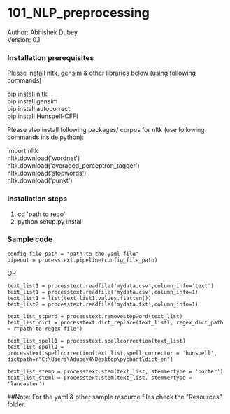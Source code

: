 # 101_NLP_preprocessing


Author: Abhishek Dubey<br/>
Version: 0.1


### Installation prerequisites 
Please install nltk, gensim & other libraries below (using following commands)

pip install nltk<br/>
pip install gensim<br/>
pip install autocorrect<br/>
pip install Hunspell-CFFI<br/>

Please also install following packages/ corpus for nltk (use following commands inside python):

import nltk<br/>
nltk.download('wordnet')<br/>
nltk.download('averaged_perceptron_tagger')<br/>
nltk.download('stopwords')<br/>
nltk.download('punkt')<br/>


### Installation steps<br/>
1. cd 'path to repo'
2. python setup.py install


### Sample code
```
config_file_path = "path to the yaml file"
pipeout = processtext.pipeline(config_file_path)
```

OR

```
text_list1 = processtext.readfile('mydata.csv',column_info='text')
text_list1 = processtext.readfile('mydata.csv',column_info=1)
text_list1 = list(text_list1.values.flatten())
text_list2 = processtext.readfile('mydata.txt',column_info=1)

text_list_stpwrd = processtext.removestopword(text_list)
text_list_dict = processtext.dict_replace(text_list1, regex_dict_path = r"path to regex file")

text_list_spell1 = processtext.spellcorrection(text_list)
text_list_spell2 = processtext.spellcorrection(text_list,spell_corrector = 'hunspell', dictpath=r"C:\Users\Adubey4\Desktop\pychant\dict-en")

text_list_stemp = processtext.stem(text_list, stemmertype = 'porter')
text_list_steml = processtext.stem(text_list, stemmertype = 'lancaster')
```

##Note:
For the yaml & other sample resource files check the "Resources" folder:

